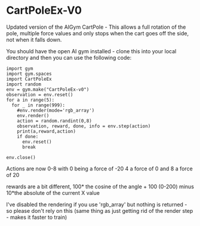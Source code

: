 # CartPoleEx-V0
Updated version of the AIGym CartPole - This allows a full rotation of the pole, multiple force values and only stops when the cart goes off the side, not when it falls down.

You should have the open AI gym installed - clone this into your local directory and then you can use the following code:

```
import gym
import gym.spaces
import CartPoleEx
import random
env = gym.make("CartPoleEx-v0")
observation = env.reset()
for a in range(5):
  for _ in range(999):
    #env.render(mode='rgb_array')
    env.render()
    action = random.randint(0,8)
    observation, reward, done, info = env.step(action)
    print(a,reward,action)
    if done:
      env.reset()
      break

env.close()
```

Actions are now 0-8 with 0 being a force of -20  4 a force of 0 and 8 a force of 20

rewards are a bit different, 100* the cosine of the angle + 100 (0-200) minus 10*the absolute of the current X value

I've disabled the rendering if you use 'rgb_array' but nothing is returned - so please don't rely on this (same thing as just getting rid of the render step - makes it faster to train)

